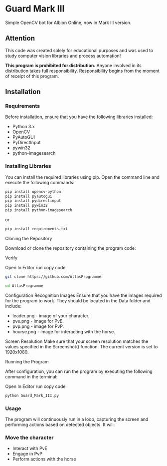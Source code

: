 # Guard Mark III

Simple OpenCV bot for Albion Online, now in Mark III version.

## Attention

This code was created solely for educational purposes and was used to study computer vision libraries and process automation!

**This program is prohibited for distribution.** Anyone involved in its distribution takes full responsibility. Responsibility begins from the moment of receipt of this program.

## Installation

### Requirements

Before installation, ensure that you have the following libraries installed:

- Python 3.x
- OpenCV
- PyAutoGUI
- PyDirectInput
- pywin32
- python-imagesearch

### Installing Libraries

You can install the required libraries using pip. Open the command line and execute the following commands:

```bash
pip install opencv-python
pip install pyautogui
pip install pydirectinput
pip install pywin32
pip install python-imagesearch
```

or

```bash
pip install requirements.txt
```
Cloning the Repository


Download or clone the repository containing the program code:

Verify

Open In Editor run copy code
```bash
git clone https://github.com/AtlasProgrammer
```
```bash
cd AtlasProgramme
```
Configuration
Recognition Images
Ensure that you have the images required for the program to work. They should be located in the Data folder and include:

- leader.png - image of your character.
- pve.png - image for PvE.
- pvp.png - image for PvP.
- hourse.png - image for interacting with the horse.

Screen Resolution
Make sure that your screen resolution matches the values specified in the Screenshot() function. The current version is set to 1920x1080.

Running the Program

After configuration, you can run the program by executing the following command in the terminal:

Open In Editor run copy code

```bash
python Guard_Mark_III.py
```
### Usage
The program will continuously run in a loop, capturing the screen and performing actions based on detected objects. It will:

### Move the character
- Interact with PvE
- Engage in PvP
- Perform actions with the horse

